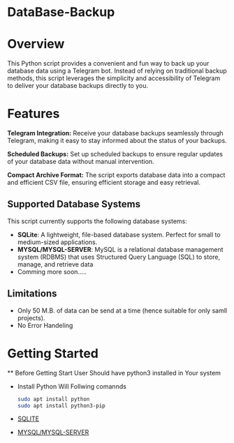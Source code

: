 # DataBase-Backup
<h1>Overview</h1>

This Python script provides a convenient and fun way to back up your database data using a Telegram bot. Instead of relying on traditional backup methods, this script leverages the simplicity and accessibility of Telegram to deliver your database backups directly to you.

<h1>Features</h1>
<b>Telegram Integration:</b> Receive your database backups seamlessly through Telegram, making it easy to stay informed about the status of your backups.

<b>Scheduled Backups:</b> Set up scheduled backups to ensure regular updates of your database data without manual intervention.

<b>Compact Archive Format:</b> The script exports database data into a compact and efficient CSV file, ensuring efficient storage and easy retrieval.

## Supported Database Systems

This script currently supports the following database systems:

- **SQLite**: A lightweight, file-based database system. Perfect for small to medium-sized applications.
- **MYSQL/MYSQL-SERVER**: MySQL is a relational database management system (RDBMS) that uses Structured Query Language (SQL) to store, manage, and retrieve data
- Comming more soon.....

## Limitations
- Only 50 M.B. of data can be send at a time (hence suitable for only samll projects).
- No Error Handeling
  
<h1>Getting Started</h1>

  ** Before Getting Start User Should have python3 installed in Your system 
  - Install Python Will Follwing comannds
    ```bash
    sudo apt install python
    sudo apt install python3-pip
    ```

- [SQLITE](sqlite_backup/DBSQLITE.md)
- [MYSQL/MYSQL-SERVER](mysql_backup/MYSQL.md)
